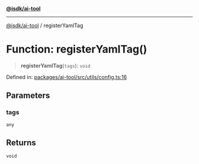 [**@isdk/ai-tool**](../README.md)

***

[@isdk/ai-tool](../globals.md) / registerYamlTag

# Function: registerYamlTag()

> **registerYamlTag**(`tags`): `void`

Defined in: [packages/ai-tool/src/utils/config.ts:16](https://github.com/isdk/ai-tool.js/blob/83a1524a1644365964efc043a7a7991d8fd46b49/src/utils/config.ts#L16)

## Parameters

### tags

`any`

## Returns

`void`

